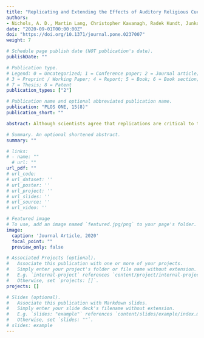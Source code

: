 ```yaml
---
title: "Replicating and Extending the Effects of Auditory Religious Cues on Dishonest Behavior"
authors:
- Nichols, A. D., Martin Lang, Christopher Kavanagh, Radek Kundt, Junko Yamada, Dan Ariely, and Panagiotis Mitkidis
date: "2020-09-01T00:00:00Z"
doi: "https://doi.org/10.1371/journal.pone.0237007"
weight: 7

# Schedule page publish date (NOT publication's date).
publishDate: ""

# Publication type.
# Legend: 0 = Uncategorized; 1 = Conference paper; 2 = Journal article;
# 3 = Preprint / Working Paper; 4 = Report; 5 = Book; 6 = Book section;
# 7 = Thesis; 8 = Patent
publication_types: ["2"]

# Publication name and optional abbreviated publication name.
publication: "PLOS ONE, 15(8)"
publication_short: ""

abstract: Although scientists agree that replications are critical to the debate on the validity of religious priming research, religious priming replications are scarce. This paper attempts to replicate and extend previously observed effects of religious priming on ethical behavior. We test the effect of religious instrumental music on individuals’ ethical behavior with university participants (N = 408) in the Czech Republic, Japan, and the US. Participants were randomly assigned to listen to one of three musical tracks (religious, secular, or white noise) or to no music (control) for the duration of a decision-making game. Participants were asked to indicate which side of a vertically-bisected computer screen contained more dots and, in every trial, indicating that the right side of the screen had more dots earned participants the most money (irrespective of the number of dots). Therefore, participants were able to report dishonestly to earn more money. In agreement with previous research, we did not observe any main effects of condition. However, we were unable to replicate a moderating effect of self-reported religiosity on the effects of religious music on ethical behavior. Nevertheless, further analyses revealed moderating effects for ritual participation and declared religious affiliation congruent with the musical prime. That is, participants affiliated with a religious organization and taking part in rituals cheated significantly less than their peers when listening to religious music. We also observed significant differences in cheating behavior across samples. On average, US participants cheated the most and Czech participants cheated the least. We conclude that normative conduct is, in part, learned through active membership in religious communities and our findings provide further support for religious music as a subtle, moral cue.

# Summary. An optional shortened abstract.
summary: ""

# links:
# - name: ""
  # url: ""
url_pdf: ""
# url_code: 
# url_dataset: ''
# url_poster: ''
# url_project: ''
# url_slides: ''
# url_source: ''
# url_video: ''

# Featured image
# To use, add an image named `featured.jpg/png` to your page's folder. 
image:
  caption: 'Journal Article, 2020'
  focal_point: ""
  preview_only: false

# Associated Projects (optional).
#   Associate this publication with one or more of your projects.
#   Simply enter your project's folder or file name without extension.
#   E.g. `internal-project` references `content/project/internal-project/index.md`.
#   Otherwise, set `projects: []`.
projects: []

# Slides (optional).
#   Associate this publication with Markdown slides.
#   Simply enter your slide deck's filename without extension.
#   E.g. `slides: "example"` references `content/slides/example/index.md`.
#   Otherwise, set `slides: ""`.
# slides: example
---
```


